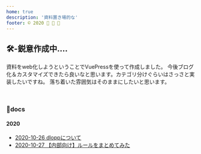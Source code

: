 ```yaml
---
home: true
description: '資料置き場的な'
footer: © 2020 🙈 🙉 🙊
---
```

## 🛠-鋭意作成中....
資料をweb化しようということでVuePressを使って作成しました。
今後ブログ化＆カスタマイズできたら良いなと思います。カテゴリ分けぐらいはさっさと実装したいですね。
落ち着いた雰囲気はそのままにしたいと思います。

<br>

### 🔖docs
#### 2020

- [2020-10-26 dloppについて](about/index.md)
- [2020-10-27 【内部向け】ルールをまとめてみた](rules/index.md)

